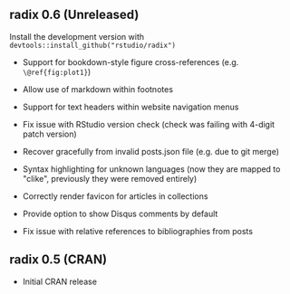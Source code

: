 
## radix 0.6 (Unreleased)

Install the development version with `devtools::install_github("rstudio/radix")`

* Support for bookdown-style figure cross-references (e.g. `\@ref{fig:plot1}`)

* Allow use of markdown within footnotes

* Support for text headers within website navigation menus

* Fix issue with RStudio version check (check was failing with 4-digit patch version)

* Recover gracefully from invalid posts.json file (e.g. due to git merge)

* Syntax highlighting for unknown languages (now they are mapped to "clike", previously they were removed entirely)

* Correctly render favicon for articles in collections

* Provide option to show Disqus comments by default

* Fix issue with relative references to bibliographies from posts


## radix 0.5 (CRAN)

* Initial CRAN release
